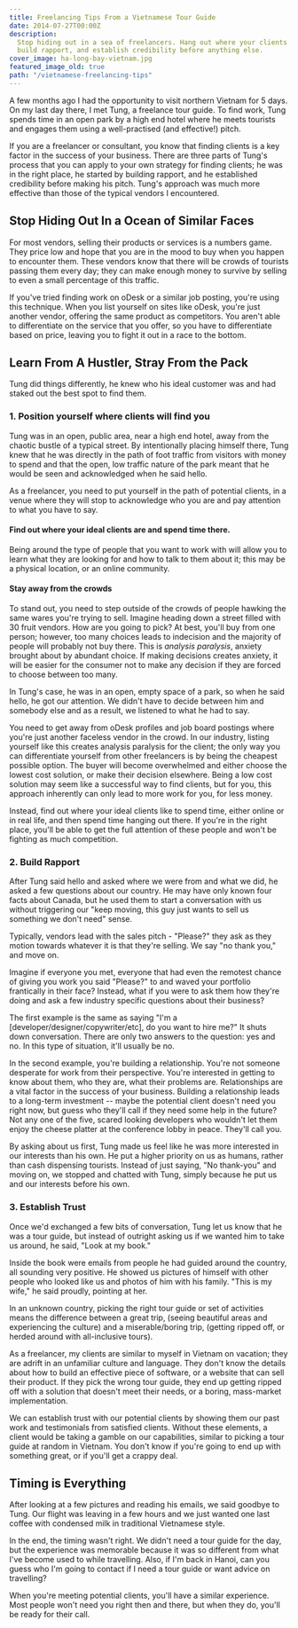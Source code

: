 ```yaml
---
title: Freelancing Tips From a Vietnamese Tour Guide
date: 2014-07-27T00:00Z
description:
  Stop hiding out in a sea of freelancers. Hang out where your clients are,
  build rapport, and establish credibility before anything else.
cover_image: ha-long-bay-vietnam.jpg
featured_image_old: true
path: "/vietnamese-freelancing-tips"
---
```


A few months ago I had the opportunity to visit northern Vietnam for 5 days. On
my last day there, I met Tung, a freelance tour guide. To find work, Tung spends
time in an open park by a high end hotel where he meets tourists and engages
them using a well-practised (and effective!) pitch.

If you are a freelancer or consultant, you know that finding clients is a key
factor in the success of your business. There are three parts of Tung's process
that you can apply to your own strategy for finding clients; he was in the right
place, he started by building rapport, and he established credibility before
making his pitch. Tung's approach was much more effective than those of the
typical vendors I encountered.

## Stop Hiding Out In a Ocean of Similar Faces

For most vendors, selling their products or services is a numbers game. They
price low and hope that you are in the mood to buy when you happen to encounter
them. These vendors know that there will be crowds of tourists passing them
every day; they can make enough money to survive by selling to even a small
percentage of this traffic.

If you've tried finding work on oDesk or a similar job posting, you're using
this technique. When you list yourself on sites like oDesk, you're just another
vendor, offering the same product as competitors. You aren't able to
differentiate on the service that you offer, so you have to differentiate based
on price, leaving you to fight it out in a race to the bottom.

## Learn From A Hustler, Stray From the Pack

Tung did things differently, he knew who his ideal customer was and had staked
out the best spot to find them.

### 1. Position yourself where clients will find you

Tung was in an open, public area, near a high end hotel, away from the chaotic
bustle of a typical street. By intentionally placing himself there, Tung knew
that he was directly in the path of foot traffic from visitors with money to
spend and that the open, low traffic nature of the park meant that he would be
seen and acknowledged when he said hello.

As a freelancer, you need to put yourself in the path of potential clients, in a
venue where they will stop to acknowledge who you are and pay attention to what
you have to say.

#### Find out where your ideal clients are and spend time there.

Being around the type of people that you want to work with will allow you to
learn what they are looking for and how to talk to them about it; this may be a
physical location, or an online community.

#### Stay away from the crowds

To stand out, you need to step outside of the crowds of people hawking the same
wares you're trying to sell. Imagine heading down a street filled with 30 fruit
vendors. How are you going to pick? At best, you'll buy from one person;
however, too many choices leads to indecision and the majority of people will
probably not buy there. This is _analysis paralysis_, anxiety brought about by
abundant choice. If making decisions creates anxiety, it will be easier for the
consumer not to make any decision if they are forced to choose between too many.

In Tung's case, he was in an open, empty space of a park, so when he said hello,
he got our attention. We didn't have to decide between him and somebody else and
as a result, we listened to what he had to say.

You need to get away from oDesk profiles and job board postings where you're
just another faceless vendor in the crowd. In our industry, listing yourself
like this creates analysis paralysis for the client; the only way you can
differentiate yourself from other freelancers is by being the cheapest possible
option. The buyer will become overwhelmed and either choose the lowest cost
solution, or make their decision elsewhere. Being a low cost solution may seem
like a successful way to find clients, but for you, this approach inherently can
only lead to more work for you, for less money.

Instead, find out where your ideal clients like to spend time, either online or
in real life, and then spend time hanging out there. If you're in the right
place, you'll be able to get the full attention of these people and won't be
fighting as much competition.

### 2. Build Rapport

After Tung said hello and asked where we were from and what we did, he asked a
few questions about our country. He may have only known four facts about Canada,
but he used them to start a conversation with us without triggering our "keep
moving, this guy just wants to sell us something we don't need" sense.

Typically, vendors lead with the sales pitch - "Please?" they ask as they motion
towards whatever it is that they're selling. We say "no thank you," and move on.

Imagine if everyone you met, everyone that had even the remotest chance of
giving you work you said "Please?" to and waved your portfolio frantically in
their face? Instead, what if you were to ask them how they're doing and ask a
few industry specific questions about their business?

The first example is the same as saying "I'm a
[developer/designer/copywriter/etc], do you want to hire me?" It shuts down
conversation. There are only two answers to the question: yes and no. In this
type of situation, it'll usually be no.

In the second example, you're building a relationship. You're not someone
desperate for work from their perspective. You're interested in getting to know
about them, who they are, what their problems are. Relationships are a vital
factor in the success of your business. Building a relationship leads to a
long-term investment -- maybe the potential client doesn't need you right now,
but guess who they'll call if they need some help in the future? Not any one of
the five, scared looking developers who wouldn't let them enjoy the cheese
platter at the conference lobby in peace. They'll call you.

By asking about us first, Tung made us feel like he was more interested in our
interests than his own. He put a higher priority on us as humans, rather than
cash dispensing tourists. Instead of just saying, "No thank-you" and moving on,
we stopped and chatted with Tung, simply because he put us and our interests
before his own.

### 3. Establish Trust

Once we'd exchanged a few bits of conversation, Tung let us know that he was a
tour guide, but instead of outright asking us if we wanted him to take us
around, he said, "Look at my book."

Inside the book were emails from people he had guided around the country, all
sounding very positive. He showed us pictures of himself with other people who
looked like us and photos of him with his family. "This is my wife," he said
proudly, pointing at her.

In an unknown country, picking the right tour guide or set of activities means
the difference between a great trip, (seeing beautiful areas and experiencing
the culture) and a miserable/boring trip, (getting ripped off, or herded around
with all-inclusive tours).

As a freelancer, my clients are similar to myself in Vietnam on vacation; they
are adrift in an unfamiliar culture and language. They don't know the details
about how to build an effective piece of software, or a website that can sell
their product. If they pick the wrong tour guide, they end up getting ripped off
with a solution that doesn't meet their needs, or a boring, mass-market
implementation.

We can establish trust with our potential clients by showing them our past work
and testimonials from satisfied clients. Without these elements, a client would
be taking a gamble on our capabilities, similar to picking a tour guide at
random in Vietnam. You don't know if you're going to end up with something
great, or if you'll get a crappy deal.

## Timing is Everything

After looking at a few pictures and reading his emails, we said goodbye to Tung.
Our flight was leaving in a few hours and we just wanted one last coffee with
condensed milk in traditional Vietnamese style.

In the end, the timing wasn't right. We didn't need a tour guide for the day,
but the experience was memorable because it was so different from what I've
become used to while travelling. Also, if I'm back in Hanoi, can you guess who
I'm going to contact if I need a tour guide or want advice on travelling?

When you're meeting potential clients, you'll have a similar experience. Most
people won't need you right then and there, but when they do, you'll be ready
for their call.
